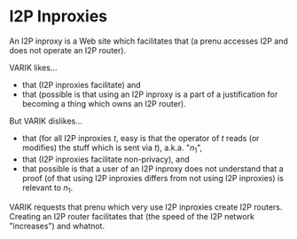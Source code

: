 # I2P Inproxies
An I2P inproxy is a Web site which facilitates that (a prenu accesses I2P and does not operate an I2P router).

VARIK likes...

* that (I2P inproxies facilitate) and
* that (possible is that using an I2P inproxy is a part of a justification for becoming a thing which owns an I2P router).

But VARIK dislikes...

* that (for all I2P inproxies $t$, easy is that the operator of $t$ reads (or modifies) the stuff which is sent via $t$), a.k.a. "$n_1$",
* that (I2P inproxies facilitate non-privacy), and
* that possible is that a user of an I2P inproxy does not understand that a proof (of that using I2P inproxies differs from not using I2P inproxies) is relevant to $n_1$.

VARIK requests that prenu which very use I2P inproxies create I2P routers.  Creating an I2P router facilitates that (the speed of the I2P network "increases") and whatnot.
